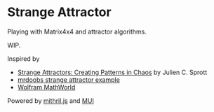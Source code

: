 # Strange Attractor

Playing with Matrix4x4 and attractor algorithms.

WIP.

Inspired by

* [Strange Attractors: Creating Patterns in Chaos](https://www.amazon.com/Strange-Attractors-Creating-Patterns-Chaos/dp/1558512985) by Julien C. Sprott
* [mrdoobs strange attractor example](https://mrdoob.com/#/107/strange_attractor)
* [Wolfram MathWorld](http://mathworld.wolfram.com)

Powered by [mithril.js](https://mithril.js.org/) and [MUI](https://www.muicss.com/)
